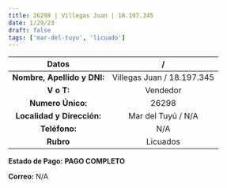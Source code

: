 ```yaml
---
title: 26298 | Villegas Juan | 18.197.345
date: 1/29/23
draft: false
tags: ['mar-del-tuyu', 'licuado']
---
```


|          **Datos**          |              /             |
|:---------------------------:|:--------------------------:|
| **Nombre, Apellido y DNI:** | Villegas Juan / 18.197.345 |
|          **V o T:**         |          Vendedor          |
|      **Numero Único:**      |            26298           |
|  **Localidad y Dirección:** |     Mar del Tuyú / N/A     |
|        **Teléfono:**        |             N/A            |
|          **Rubro**          |          Licuados          |

**Estado de Pago:** **PAGO COMPLETO**

**Correo:** N/A
